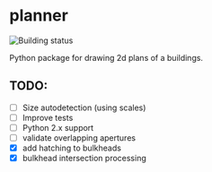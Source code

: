 planner
=======

![Building status](http://ci.wbtech.pro/dizballanze/planner/badge/)

Python package for drawing 2d plans of a buildings.

## TODO:

-  [ ] Size autodetection (using scales)
-  [ ] Improve tests
-  [ ] Python 2.x support
-  [ ] validate overlapping apertures
-  [x] add hatching to bulkheads
-  [x] bulkhead intersection processing
